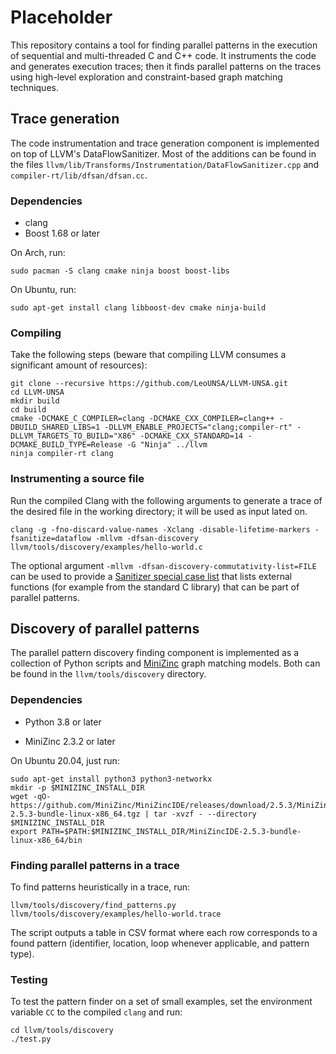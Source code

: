# Placeholder

This repository contains a tool for finding parallel patterns in the execution of sequential and multi-threaded C and C++ code. It instruments the code and generates execution traces; then it finds parallel patterns on the traces using high-level exploration and constraint-based graph matching techniques.

## Trace generation
The code instrumentation and trace generation component is implemented on top of LLVM's DataFlowSanitizer. Most of the additions can be found in the files `llvm/lib/Transforms/Instrumentation/DataFlowSanitizer.cpp` and `compiler-rt/lib/dfsan/dfsan.cc`.

### Dependencies

- clang 
- Boost 1.68 or later

On Arch, run:

```
sudo pacman -S clang cmake ninja boost boost-libs

```

On Ubuntu, run:

```
sudo apt-get install clang libboost-dev cmake ninja-build
```



### Compiling

Take the following steps (beware that compiling LLVM consumes a significant amount of resources):

```
git clone --recursive https://github.com/LeoUNSA/LLVM-UNSA.git
cd LLVM-UNSA
mkdir build
cd build
cmake -DCMAKE_C_COMPILER=clang -DCMAKE_CXX_COMPILER=clang++ -DBUILD_SHARED_LIBS=1 -DLLVM_ENABLE_PROJECTS="clang;compiler-rt" -DLLVM_TARGETS_TO_BUILD="X86" -DCMAKE_CXX_STANDARD=14 -DCMAKE_BUILD_TYPE=Release -G "Ninja" ../llvm
ninja compiler-rt clang
```

### Instrumenting a source file

Run the compiled Clang with the following arguments to generate a trace of the desired file in the working directory; it will be used as input lated on.

```
clang -g -fno-discard-value-names -Xclang -disable-lifetime-markers -fsanitize=dataflow -mllvm -dfsan-discovery llvm/tools/discovery/examples/hello-world.c
```

The optional argument `-mllvm -dfsan-discovery-commutativity-list=FILE` can be used to provide a [Sanitizer special case list](https://releases.llvm.org/7.0.0/tools/clang/docs/SanitizerSpecialCaseList.html) that lists external functions (for example from the standard C library) that can be part of parallel patterns.

## Discovery of parallel patterns

The parallel pattern discovery finding component is implemented as a collection of Python scripts and [MiniZinc](https://www.minizinc.org) graph matching models. Both can be found in the `llvm/tools/discovery` directory.

### Dependencies

- Python 3.8 or later

- MiniZinc 2.3.2 or later

On Ubuntu 20.04, just run:

```
sudo apt-get install python3 python3-networkx
mkdir -p $MINIZINC_INSTALL_DIR
wget -qO- https://github.com/MiniZinc/MiniZincIDE/releases/download/2.5.3/MiniZincIDE-2.5.3-bundle-linux-x86_64.tgz | tar -xvzf - --directory $MINIZINC_INSTALL_DIR
export PATH=$PATH:$MINIZINC_INSTALL_DIR/MiniZincIDE-2.5.3-bundle-linux-x86_64/bin

```

### Finding parallel patterns in a trace

To find patterns heuristically in a trace, run:

```
llvm/tools/discovery/find_patterns.py llvm/tools/discovery/examples/hello-world.trace
```

The script outputs a table in CSV format where each row corresponds to a found pattern (identifier, location, loop whenever applicable, and pattern type).

### Testing

To test the pattern finder on a set of small examples, set the environment variable `CC` to the compiled `clang` and run:
```
cd llvm/tools/discovery
./test.py
```

